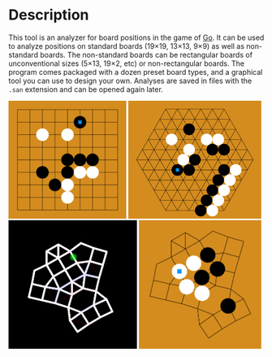 
# Description

This tool is an analyzer for board positions in the game of [Go](https://en.wikipedia.org/wiki/Go_(game)). It can be used to analyze positions on standard boards (19×19, 13×13, 9×9) as well as non-standard boards. The non-standard boards can be rectangular boards of unconventional sizes (5×13, 19×2, etc) or non-rectangular boards. The program comes packaged with a dozen preset board types, and a graphical tool you can use to design your own. Analyses are saved in files with the `.san` extension and can be opened again later.

<img src="screenshots/9x9_demo.png" width="45.95%"> <img src="screenshots/hex_demo.png" width="52.05%">
<img src="screenshots/sproingy_doingy_demo.png" width="50.2%"> <img src="screenshots/custom_demo.png" width="47.8%">

